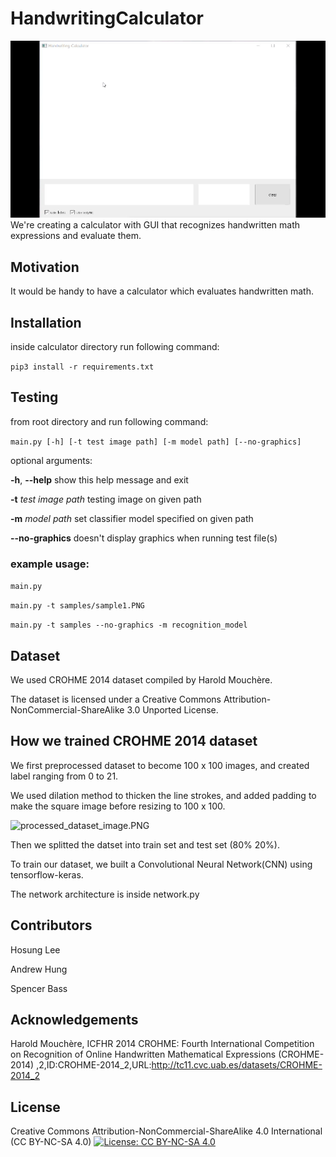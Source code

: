 # HandwritingCalculator

![calc_demo.gif](visual/calc_demo.gif "calculator gui app")
We're creating a calculator with GUI that recognizes handwritten math expressions and evaluate them.

## Motivation

It would be handy to have a calculator which evaluates handwritten math.

## Installation

inside calculator directory run following command:

```pip3 install -r requirements.txt```

## Testing

from root directory and run following command:

```main.py [-h] [-t test image path] [-m model path] [--no-graphics]```

optional arguments:

  **-h**, **--help**          show this help message and exit

  **-t** *test image path*  testing image on given path

  **-m** *model path*       set classifier model specified on given path     

  **--no-graphics**       doesn't display graphics when running test file(s)

### example usage:

```main.py```

```main.py -t samples/sample1.PNG```

```main.py -t samples --no-graphics -m recognition_model```

## Dataset

We used CROHME 2014 dataset compiled by Harold Mouchère.

The dataset is licensed under a Creative Commons Attribution-NonCommercial-ShareAlike 3.0 Unported License.

## How we trained CROHME 2014 dataset

We first preprocessed dataset to become 100 x 100 images, and created label ranging from 0 to 21.

We used dilation method to thicken the line strokes, and added padding to make the square image before resizing to 100 x 100.

![processed_dataset_image.PNG](visual/processed_dataset_image.PNG "preprocessed dataset")

Then we splitted the datset into train set and test set (80% 20%).

To train our dataset, we built a Convolutional Neural Network(CNN) using tensorflow-keras.

The network architecture is inside network.py

## Contributors

Hosung Lee

Andrew Hung

Spencer Bass

## Acknowledgements

Harold Mouchère, ICFHR 2014 CROHME: Fourth International Competition on Recognition of Online Handwritten Mathematical Expressions (CROHME-2014) ,2,ID:CROHME-2014_2,URL:http://tc11.cvc.uab.es/datasets/CROHME-2014_2

## License
Creative Commons Attribution-NonCommercial-ShareAlike 4.0 International (CC BY-NC-SA 4.0)
[![License: CC BY-NC-SA 4.0](https://licensebuttons.net/l/by-nc-sa/4.0/80x15.png)](https://creativecommons.org/licenses/by-nc-sa/4.0/)